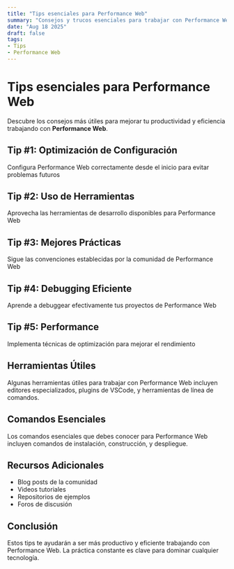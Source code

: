```yaml
---
title: "Tips esenciales para Performance Web"
summary: "Consejos y trucos esenciales para trabajar con Performance Web"
date: "Aug 18 2025"
draft: false
tags:
- Tips
- Performance Web
---
```


# Tips esenciales para Performance Web

Descubre los consejos más útiles para mejorar tu productividad y eficiencia trabajando con **Performance Web**.

## Tip #1: Optimización de Configuración

Configura Performance Web correctamente desde el inicio para evitar problemas futuros

## Tip #2: Uso de Herramientas

Aprovecha las herramientas de desarrollo disponibles para Performance Web

## Tip #3: Mejores Prácticas

Sigue las convenciones establecidas por la comunidad de Performance Web

## Tip #4: Debugging Eficiente

Aprende a debuggear efectivamente tus proyectos de Performance Web

## Tip #5: Performance

Implementa técnicas de optimización para mejorar el rendimiento

## Herramientas Útiles

Algunas herramientas útiles para trabajar con Performance Web incluyen editores especializados, plugins de VSCode, y herramientas de línea de comandos.

## Comandos Esenciales

Los comandos esenciales que debes conocer para Performance Web incluyen comandos de instalación, construcción, y despliegue.

## Recursos Adicionales

- Blog posts de la comunidad
- Videos tutoriales
- Repositorios de ejemplos
- Foros de discusión

## Conclusión

Estos tips te ayudarán a ser más productivo y eficiente trabajando con Performance Web. La práctica constante es clave para dominar cualquier tecnología.
